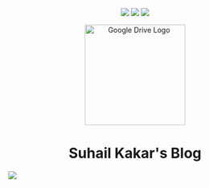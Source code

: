 <p align="center" width="100%">
      <img src="https://shields.io/badge/Powered%20by-Hashnode-blue?style=for-the-badge"> 
      <img src="https://shields.io/badge/Available%20At-blog.suhailkakar.com-orange?style=for-the-badge"> 
      <img src="https://shields.io/badge/Twitter-suhailkakar-yellow?style=for-the-badge"> 
</p>

<p align="center">
    <img width="200" height="auto" src="https://i.ibb.co/XZhpB8m/Untitled-design-1.png" alt="Google Drive Logo" />
</p>

<h1 align="center">Suhail Kakar's Blog</h1>

<img src="https://i.ibb.co/chX4wtm/screely-1626886974256.png" />
